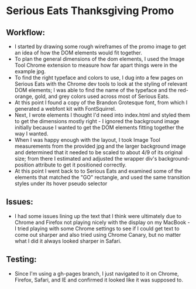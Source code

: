 # Serious Eats Thanksgiving Promo

## Workflow:
 - I started by drawing some rough wireframes of the promo image to get an idea of how the DOM elements would fit together.
 - To plan the general dimensions of the dom elements, I used the Image Tool Chrome extension to measure how far apart
   things were in the example jpg.
 - To find the right typeface and colors to use, I dug into a few pages on Serious Eats with the Chrome dev tools to look
   at the styling of relevant DOM elements; I was able to find the name of the typeface and the red-orange, gold, and grey
   colors used across most of Serious Eats.
 - At this point I found a copy of the Brandon Grotesque font, from which I generated a webfont kit with FontSquirrel.
 - Next, I wrote elements I thought I'd need into index.html and styled them to get the dimensions mostly right - I
   ignored the background image initially because I wanted to get the DOM elements fitting together the way I wanted.
 - When I was happy enough with the layout, I took Image Tool measurements from the provided jpg and the larger background
   image and determined that it needed to be scaled to about 4/9 of its original size; from there I estimated and adjusted
   the wrapper div's background-position attribute to get it positioned correctly.
 - At this point I went back to to Serious Eats and examined some of the elements that matched the "GO" rectangle, and
   used the same transition styles under its hover pseudo selector
   
## Issues:
 - I had some issues lining up the text that I think were ultimately due to Chrome and Firefox not playing nicely with the
   display on my MacBook - I tried playing with some Chrome settings to see if I could get text to come out sharper and
   also tried using Chrome Canary, but no matter what I did it always looked sharper in Safari.
 
 
## Testing:
 - Since I'm using a gh-pages branch, I just navigated to it on Chrome, Firefox, Safari, and IE and confirmed it looked
   like it was supposed to.
  
